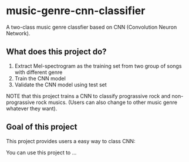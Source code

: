 # music-genre-cnn-classifier
A two-class music genre classfier based on CNN (Convolution Neuron Network). 

## What does this project do?
1. Extract Mel-spectrogram as the training set from two group of songs with different genre 
2. Train the CNN model
3. Validate the CNN model using test set


NOTE that this project trains a CNN to classify prograssive rock and non-prograssive rock musics. (Users can also change to other music genre whatever they want).



## Goal of this project

This project provides users a easy way to class  CNN:


You can use this project to ...
